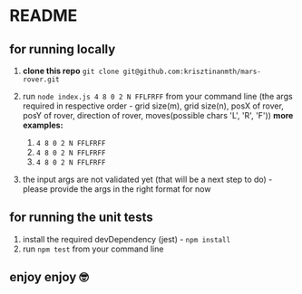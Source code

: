 # README #

## for running locally

1. **clone this repo** `git clone git@github.com:krisztinanmth/mars-rover.git`
2. run `node index.js 4 8 0 2 N FFLFRFF` from your command line 
  (the args required in respective order - grid size(m), grid size(n), posX of rover, posY of rover, direction of rover, moves(possible chars 'L', 'R', 'F'))
  **more examples:**
  
    1. `4 8 0 2 N FFLFRFF`
    1. `4 8 0 2 N FFLFRFF`
    1. `4 8 0 2 N FFLFRFF`

3. the input args are not validated yet (that will be a next step to do) - please provide the args in the right format for now

## for running the unit tests

1. install the required devDependency (jest) - `npm install`
2. run `npm test` from your command line

## enjoy enjoy 🤓

